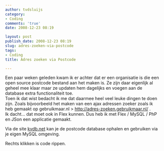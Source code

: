 ```yaml
---
author: tvdsluijs
category:
- Coding
comments: 'true'
date: 2008-12-23 08:19

layout: post
publish_date: 2008-12-23 08:19
slug: adres-zoeken-via-postcode
tags:
- Coding
title: Adres zoeken via Postcode

---
```

Een paar weken geleden kwam ik er achter dat er een organisatie is die een
open source postcode bestand aan het maken is. Ze zijn daar eigenlijk al
geheel mee klaar maar ze updaten hem dagelijks en voegen aan de database extra
functionaliteit toe.  
Toen ik dat wist bedacht ik me dat daarmee heel veel leuke dingen te doen
zijn. Zoals bijvoorbeeld het maken van een ajax adressen zoeker zoals ik heb
gemaakt op gebruikmaar.nl > <http://adres-zoeken.gebruikmaar.nl/> .  
Ik dacht… dat moet ook in Flex kunnen. Dus heb ik met Flex / MySQL / PhP en
JSon een applicatie gemaakt.  
  
  
  
Via de site [kvdb.net](http://kvdb.net/projects/6pp/) kan je de postcode
database ophalen en gebruiken via je eigen MySQL omgeving.  
  
Rechts klikken is code rippen.

